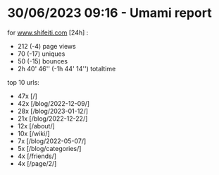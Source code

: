 # 30/06/2023 09:16 - Umami report
for www.shifeiti.com [24h] :

 - 212 (-4) page views
 - 70 (-17) uniques
 - 50 (-15) bounces
 - 2h 40' 46'' (-1h 44' 14'') totaltime


top 10 urls:
 - 47x [/]
 - 42x [/blog/2022-12-09/]
 - 28x [/blog/2023-01-12/]
 - 21x [/blog/2022-12-22/]
 - 12x [/about/]
 - 10x [/wiki/]
 - 7x [/blog/2022-05-07/]
 - 5x [/blog/categories/]
 - 4x [/friends/]
 - 4x [/page/2/]


